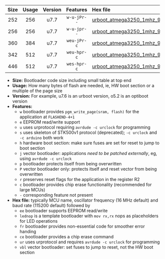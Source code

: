 |Size|Usage|Version|Features|Hex file|
|:-:|:-:|:-:|:-:|:--|
|252|256|u7.7|`w-u-jPr--`|[urboot_atmega3250_1mhz_9600bps_lednop_ur_vbl.hex](https://raw.githubusercontent.com/stefanrueger/urboot.hex/main/mcus/atmega3250/fcpu_1mhz/9600_bps/urboot_atmega3250_1mhz_9600bps_lednop_ur_vbl.hex)|
|256|256|u7.7|`w-u-jpr--`|[urboot_atmega3250_1mhz_9600bps_lednop_fr_ur_vbl.hex](https://raw.githubusercontent.com/stefanrueger/urboot.hex/main/mcus/atmega3250/fcpu_1mhz/9600_bps/urboot_atmega3250_1mhz_9600bps_lednop_fr_ur_vbl.hex)|
|360|384|u7.7|`weu-jPr-c`|[urboot_atmega3250_1mhz_9600bps_ee_lednop_fr_ce_ur_vbl.hex](https://raw.githubusercontent.com/stefanrueger/urboot.hex/main/mcus/atmega3250/fcpu_1mhz/9600_bps/urboot_atmega3250_1mhz_9600bps_ee_lednop_fr_ce_ur_vbl.hex)|
|342|512|u7.7|`weu-hpr-c`|[urboot_atmega3250_1mhz_9600bps_ee_lednop_fr_ce_ur.hex](https://raw.githubusercontent.com/stefanrueger/urboot.hex/main/mcus/atmega3250/fcpu_1mhz/9600_bps/urboot_atmega3250_1mhz_9600bps_ee_lednop_fr_ce_ur.hex)|
|446|512|u7.7|`wes-hpr-c`|[urboot_atmega3250_1mhz_9600bps_ee_lednop_fr_ce.hex](https://raw.githubusercontent.com/stefanrueger/urboot.hex/main/mcus/atmega3250/fcpu_1mhz/9600_bps/urboot_atmega3250_1mhz_9600bps_ee_lednop_fr_ce.hex)|

- **Size:** Bootloader code size including small table at top end
- **Usage:** How many bytes of flash are needed, ie, HW boot section or a multiple of the page size
- **Version:** For example, u7.6 is an urboot version, o5.2 is an optiboot version
- **Features:**
  + `w` bootloader provides `pgm_write_page(sram, flash)` for the application at `FLASHEND-4+1`
  + `e` EEPROM read/write support
  + `u` uses urprotocol requiring `avrdude -c urclock` for programming
  + `s` uses skeleton of STK500v1 protocol (deprecated); `-c urclock` and `-c arduino` both work
  + `h` hardware boot section: make sure fuses are set for reset to jump to boot section
  + `j` vector bootloader: applications *need to be patched externally*, eg, using `avrdude -c urclock`
  + `p` bootloader protects itself from being overwritten
  + `P` vector bootloader only: protects itself and reset vector from being overwritten
  + `r` preserves reset flags for the application in the register R2
  + `c` bootloader provides chip erase functionality (recommended for large MCUs)
  + `-` corresponding feature not present
- **Hex file:** typically MCU name, oscillator frequency (16 MHz default) and baud rate (115200 default) followed by
  + `ee` bootloader supports EEPROM read/write
  + `lednop` is a template bootloader with `mov rx,rx` nops as placeholders for LED operations
  + `fr` bootloader provides non-essential code for smoother error handing
  + `ce` bootloader provides a chip erase command
  + `ur` uses urprotocol and requires `avrdude -c urclock` for programming
  + `vbl` vector bootloader: set fuses to jump to reset, not the HW boot section

